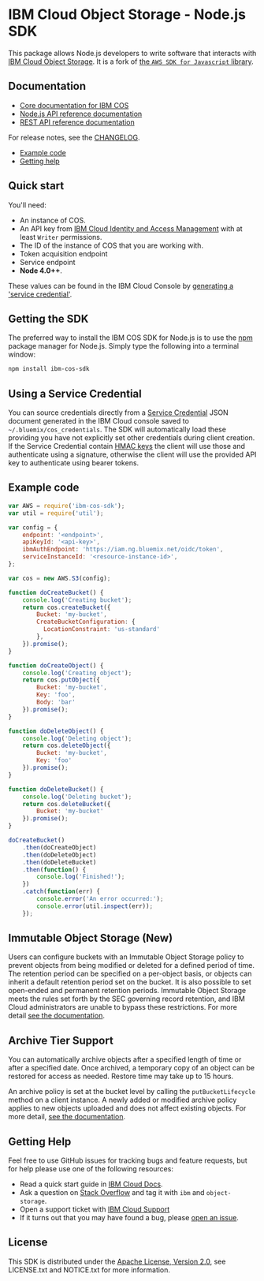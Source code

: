 # IBM Cloud Object Storage - Node.js SDK

This package allows Node.js developers to write software that interacts with [IBM
Cloud Object Storage](https://console.bluemix.net/docs/services/cloud-object-storage/about-cos.html). It is a fork of [the ``AWS SDK for Javascript`` library](https://github.com/aws/aws-sdk-js).
## Documentation

* [Core documentation for IBM COS](https://console.bluemix.net/docs/services/cloud-object-storage/getting-started.html)
* [Node.js API reference documentation](https://ibm.github.io/ibm-cos-sdk-js)
* [REST API reference documentation](https://console.bluemix.net/docs/services/cloud-object-storage/api-reference/about-api.html)

For release notes, see the [CHANGELOG](CHANGELOG.md).

* [Example code](#example-code)
* [Getting help](#getting-help)

## Quick start

You'll need:
  * An instance of COS.
  * An API key from [IBM Cloud Identity and Access Management](https://console.bluemix.net/docs/iam/users_roles.html) with at least `Writer` permissions.
  * The ID of the instance of COS that you are working with.
  * Token acquisition endpoint
  * Service endpoint
  * **Node 4.0++**.

These values can be found in the IBM Cloud Console by [generating a 'service credential'](https://console.bluemix.net/docs/services/cloud-object-storage/iam/service-credentials.html).

## Getting the SDK
The preferred way to install the IBM COS SDK for Node.js is to use the
[npm](http://npmjs.org) package manager for Node.js. Simply type the following
into a terminal window:

```sh
npm install ibm-cos-sdk
```

## Using a Service Credential

You can source credentials directly from a [Service Credential](https://console.bluemix.net/docs/services/cloud-object-storage/iam/service-credentials.html) JSON document generated in the IBM Cloud console saved to `~/.bluemix/cos_credentials`. The SDK will automatically load these providing you have not explicitly set other credentials during client creation. If the Service Credential contain [HMAC keys](https://console.bluemix.net/docs/services/cloud-object-storage/hmac/credentials.html) the client will use those and authenticate using a signature, otherwise the client will use the provided API key to authenticate using bearer tokens.


## Example code

```javascript
var AWS = require('ibm-cos-sdk');
var util = require('util');

var config = {
    endpoint: '<endpoint>',
    apiKeyId: '<api-key>',
    ibmAuthEndpoint: 'https://iam.ng.bluemix.net/oidc/token',
    serviceInstanceId: '<resource-instance-id>',
};

var cos = new AWS.S3(config);

function doCreateBucket() {
    console.log('Creating bucket');
    return cos.createBucket({
        Bucket: 'my-bucket',
        CreateBucketConfiguration: {
          LocationConstraint: 'us-standard'
        },
    }).promise();
}

function doCreateObject() {
    console.log('Creating object');
    return cos.putObject({
        Bucket: 'my-bucket',
        Key: 'foo',
        Body: 'bar'
    }).promise();
}

function doDeleteObject() {
    console.log('Deleting object');
    return cos.deleteObject({
        Bucket: 'my-bucket',
        Key: 'foo'
    }).promise();
}

function doDeleteBucket() {
    console.log('Deleting bucket');
    return cos.deleteBucket({
        Bucket: 'my-bucket'
    }).promise();
}

doCreateBucket()
    .then(doCreateObject)
    .then(doDeleteObject)
    .then(doDeleteBucket)
    .then(function() {
        console.log('Finished!');
    })
    .catch(function(err) {
        console.error('An error occurred:');
        console.error(util.inspect(err));
    });
```

## Immutable Object Storage (New)
Users can configure buckets with an Immutable Object Storage policy to prevent objects from being modified or deleted for a defined period of time.  The retention period can be specified on a per-object basis, or objects can inherit a default retention period set on the bucket.  It is also possible to set open-ended and permanent retention periods.  Immutable Object Storage meets the rules set forth by the SEC governing record retention, and IBM Cloud administrators are unable to bypass these restrictions.  For more detail [see the documentation](https://console.bluemix.net/docs/services/cloud-object-storage/libraries/node.html#using-node-js).

## Archive Tier Support
You can automatically archive objects after a specified length of time or after a specified date.  Once archived, a temporary copy of an object can be restored for access as needed.  Restore time may take up to 15 hours.

An archive policy is set at the bucket level by calling the `putBucketLifecycle` method on a client instance. A newly added or modified archive policy applies to new objects uploaded and does not affect existing objects.  For more detail, [see the documentation](https://console.bluemix.net/docs/services/cloud-object-storage/libraries/node.html#node).

## Getting Help
Feel free to use GitHub issues for tracking bugs and feature requests, but for help please use one of the following resources:

* Read a quick start guide in [IBM Cloud Docs](https://console.bluemix.net/docs/services/cloud-object-storage/libraries/node.html#node-js).
* Ask a question on [Stack Overflow](https://stackoverflow.com/) and tag it with ``ibm`` and ``object-storage``.
* Open a support ticket with [IBM Cloud Support](https://support.ng.bluemix.net/gethelp/)
* If it turns out that you may have found a bug, please [open an issue](https://github.com/ibm/ibm-cos-sdk-js/issues/new).



## License

This SDK is distributed under the
[Apache License, Version 2.0](http://www.apache.org/licenses/LICENSE-2.0),
see LICENSE.txt and NOTICE.txt for more information.
